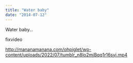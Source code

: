 ```yaml
---
title: "Water baby"
date: "2014-07-12"
---
```


Water baby…

fixvideo

http://mananamanana.com/ohpiglet/wp-content/uploads/2022/07/tumblr_n8lo2mjBqq1r16syi.mp4
